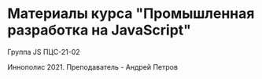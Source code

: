 # Материалы курса "Промышленная разработка на JavaScript"
Группа JS ПЦС-21-02

Иннополис 2021. Преподаватель - Андрей Петров 
